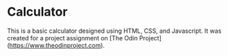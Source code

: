 # Calculator
This is a basic calculator designed using HTML, CSS, and Javascript. It was created for a project assignment on [The Odin Project] (https://www.theodinproject.com).
